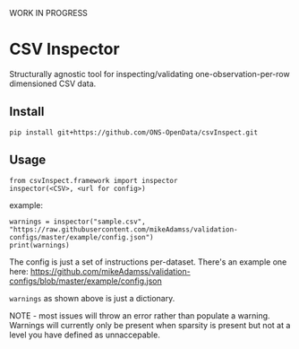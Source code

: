 
WORK IN PROGRESS


# CSV Inspector

Structurally agnostic tool for inspecting/validating one-observation-per-row dimensioned CSV data.


## Install

`pip install git+https://github.com/ONS-OpenData/csvInspect.git`


## Usage

```
from csvInspect.framework import inspector
inspector(<CSV>, <url for config>)
```

example:
```
warnings = inspector("sample.csv", "https://raw.githubusercontent.com/mikeAdamss/validation-configs/master/example/config.json")
print(warnings)
```

The config is just a set of instructions per-dataset. There's an example one here:
https://github.com/mikeAdamss/validation-configs/blob/master/example/config.json

`warnings` as shown above is just a dictionary.

NOTE - most issues will throw an error rather than populate a warning. Warnings will currently only be present when sparsity is present but not at a level you have defined as unnaccepable.
